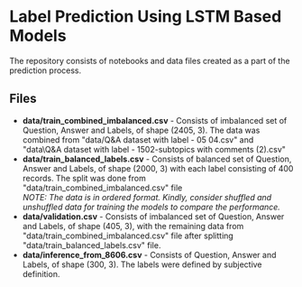 # Label Prediction Using LSTM Based Models
The repository consists of notebooks and data files created as a part of the prediction process.

## Files
- <b>data/train_combined_imbalanced.csv</b> - Consists of imbalanced set of Question, Answer and Labels, of shape (2405, 3). The data was combined from "data/Q&A dataset with label - 05 04.csv" and "data\Q&A dataset with label - 1502-subtopics with comments (2).csv"
- <b>data/train_balanced_labels.csv</b> - Consists of balanced set of Question, Answer and Labels, of shape (2000, 3) with each label consisting of 400 records. The split was done from "data/train_combined_imbalanced.csv" file<br><i>NOTE: The data is in ordered format. Kindly, consider shuffled and unshuffled data for training the models to compare the performance.</i> 
- <b>data/validation.csv</b> - Consists of imbalanced set of Question, Answer and Labels, of shape (405, 3), with the remaining data from "data/train_combined_imbalanced.csv" file after splitting "data/train_balanced_labels.csv" file.
- <b>data/inference_from_8606.csv</b> - Consists of Question, Answer and Labels, of shape (300, 3). The labels were defined by subjective definition.